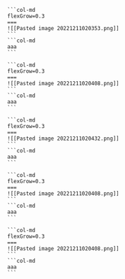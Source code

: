 ````col
```col-md
flexGrow=0.3
===
![[Pasted image 20221211020353.png]]
```
```col-md
aaa
```
````

````col
```col-md
flexGrow=0.3
===
![[Pasted image 20221211020408.png]]
```
```col-md
aaa
```
````
````col
```col-md
flexGrow=0.3
===
![[Pasted image 20221211020432.png]]
```
```col-md
aaa
```
````
````col
```col-md
flexGrow=0.3
===
![[Pasted image 20221211020408.png]]
```
```col-md
aaa
```
````
````col
```col-md
flexGrow=0.3
===
![[Pasted image 20221211020408.png]]
```
```col-md
aaa
```
````